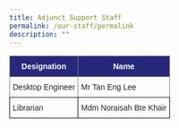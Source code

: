 ```yaml
---
title: Adjunct Support Staff
permalink: /our-staff/permalink
description: ""
---
```

<style type="text/css">
.tg  {border-collapse:collapse;border-spacing:0;}
.tg td{border-color:black;border-style:solid;border-width:1px;font-family:Arial, sans-serif;font-size:14px;
  overflow:hidden;padding:10px 5px;word-break:normal;}
.tg th{border-color:black;border-style:solid;border-width:1px;font-family:Arial, sans-serif;font-size:14px;
  font-weight:normal;overflow:hidden;padding:10px 5px;word-break:normal;}
.tg .tg-ygxi{background-color:#27287B;border-color:inherit;color:#FFF;font-weight:bold;text-align:center;vertical-align:top}
.tg .tg-pfgq{border-color:inherit;color:#222;text-align:left;vertical-align:top}
.tg .tg-brl1{color:#222;text-align:left;vertical-align:top}
</style>
<table class="tg">
<thead>
  <tr>
    <th class="tg-ygxi">Designation</th>
    <th class="tg-ygxi">Name</th>
  </tr>
</thead>
<tbody>
  <tr>
    <td class="tg-pfgq">Desktop Engineer </td>
    <td class="tg-pfgq">Mr Tan Eng Lee</td>
  </tr>
  <tr>
    <td class="tg-brl1">Librarian</td>
    <td class="tg-brl1">Mdm Noraisah Bte Khair</td>
  </tr>
</tbody>
</table>